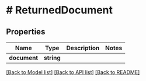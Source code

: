# # ReturnedDocument

## Properties

Name | Type | Description | Notes
------------ | ------------- | ------------- | -------------
**document** | **string** |  |

[[Back to Model list]](../../README.md#models) [[Back to API list]](../../README.md#endpoints) [[Back to README]](../../README.md)
